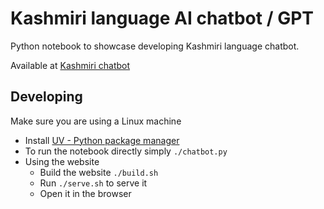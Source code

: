 # Kashmiri language AI chatbot / GPT

Python notebook to showcase developing Kashmiri language chatbot.

Available at [Kashmiri chatbot](https://aszenz.github.io/kashmiri-chatbot/)

## Developing

Make sure you are using a Linux machine

- Install [UV - Python package manager](https://docs.astral.sh/uv/)
- To run the notebook directly simply `./chatbot.py`
- Using the website
  - Build the website `./build.sh`
  - Run `./serve.sh` to serve it
  - Open it in the browser
